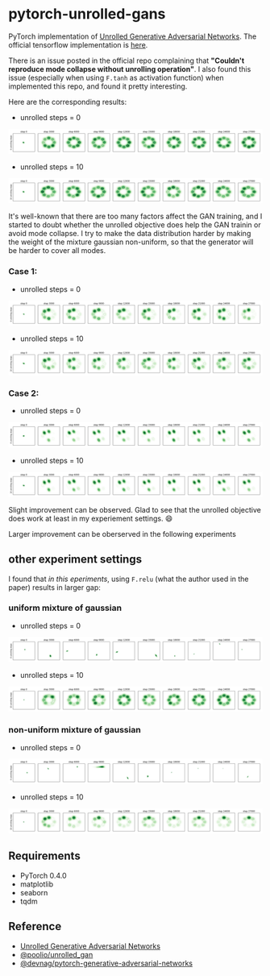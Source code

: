 # pytorch-unrolled-gans

PyTorch implementation of [Unrolled Generative Adversarial Networks](https://arxiv.org/abs/1611.02163). The official tensorflow implementation is [here](https://github.com/poolio/unrolled_gan).

There is an issue posted in the official repo complaining that **"Couldn't reproduce mode collapse without unrolling operation"**. 
I also found this issue (especially when using `F.tanh` as activation function) when implemented this repo, and found it pretty interesting. 

Here are the corresponding results:

- unrolled steps = 0

![](imgs/unrolled_steps-0-prior_std-0.00-tanh.png) 

- unrolled steps = 10

![](imgs/unrolled_steps-10-prior_std-0.00-tanh.png) 

It's well-known that there are too many factors affect the GAN training, and 
I started to doubt whether the unrolled objective does help the GAN trainin or avoid mode collapse.
I try to make the data distribution harder by making the weight of the mixture gaussian non-uniform, so that the generator will be harder to cover all modes.

### Case 1:
- unrolled steps = 0

![](imgs/unrolled_steps-0-prior_std-0.06-tanh.png) 

- unrolled steps = 10

![](imgs/unrolled_steps-10-prior_std-0.06-tanh.png) 

### Case 2:
- unrolled steps = 0

![](imgs/unrolled_steps-0-prior_std-0.12-tanh.png) 

- unrolled steps = 10

![](imgs/unrolled_steps-10-prior_std-0.12-tanh.png) 

Slight improvement can be observed. Glad to see that the unrolled objective does work at least in my experiement settings. :smile:

Larger improvement can be oberserved in the following experiments

## other experiment settings

I found that *in this eperiments*, using `F.relu` (what the author used in the paper) results in larger gap:

### uniform mixture of gaussian

- unrolled steps = 0

![](imgs/unrolled_steps-0-prior_std-0.00.png) 

- unrolled steps = 10

![](imgs/unrolled_steps-10-prior_std-0.00.png) 


### non-uniform mixture of gaussian

- unrolled steps = 0

![](imgs/unrolled_steps-0-prior_std-0.06.png) 

- unrolled steps = 10

![](imgs/unrolled_steps-10-prior_std-0.06.png) 

## Requirements
- PyTorch 0.4.0
- matplotlib
- seaborn
- tqdm

## Reference
- [Unrolled Generative Adversarial Networks](https://arxiv.org/abs/1611.02163)
- [@poolio/unrolled_gan](https://github.com/poolio/unrolled_gan)
- [@devnag/pytorch-generative-adversarial-networks](https://github.com/devnag/pytorch-generative-adversarial-networks)
